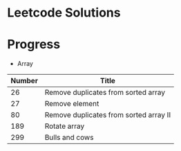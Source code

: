 # Leetcode Solutions

# Progress
* Array

| Number | Title |
|--------|-------|
| 26 | Remove duplicates from sorted array |
| 27 | Remove element |
| 80 | Remove duplicates from sorted array II |
| 189 | Rotate array |
| 299 | Bulls and cows |

